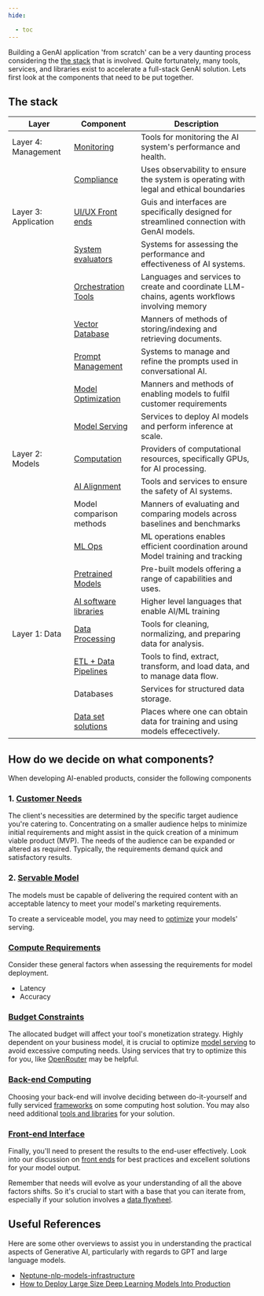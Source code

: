 ```yaml
---
hide:

  - toc
---
```


Building a GenAI application 'from scratch' can be a very daunting process considering the [the stack](#the-stack) that is involved. Quite fortunately, many tools, services, and libraries exist to accelerate a full-stack GenAI solution. Lets first look at the components that need to be put together. 

## The stack 
| Layer             | Component            | Description                                                                 | 
|-------------------|----------------------|-----------------------------------------------------------------------------|
| Layer 4: Management | [Monitoring](./monitoring.md)        | Tools for monitoring the AI system's performance and health.            |
|                   | [Compliance](./compliance.md)            | Uses observability to ensure the system is operating with legal and ethical boundaries |                  
| Layer 3: Application | [UI/UX Front ends](./front_end.md)       | Guis and interfaces are specifically designed for streamlined connection with GenAI models.         |
|                   | [System evaluators](../agents/evaluating_and_comparing.md)            | Systems for assessing the performance and effectiveness of AI systems.      |   
|                   |  [Orchestration Tools](./orchestrating.md)          |  Languages and services to create and coordinate LLM- chains, agents workflows involving memory          |
|                   | [Vector Database](./vector_databases.md)              | Manners of methods of storing/indexing and retrieving documents.         |
|                   | [Prompt Management](../prompting/index.md#libraries-and-collections)  | Systems to manage and refine the prompts used in conversational AI.          |   
|                   | [Model Optimization](../architectures/optimization/index.md) | Manners and methods of enabling models to fulfil customer requirements | 
|                   | [Model Serving](./model_serving.md) | Services to deploy AI models and perform inference at scale.       |  
| Layer 2: Models   | [Computation](./computation.md)          | Providers of computational resources, specifically GPUs, for AI processing.  |              
|                   | [AI Alignment](./alignment.md)          | Tools and services to ensure the safety of AI systems.            |
|                   | Model comparison methods | Manners of evaluating and comparing models across baselines and benchmarks| [Model comparisons](../architectures/evaluating_and_comparing.md) |
|                   |[ML Ops](#ml-ops)    |  ML operations enables efficient coordination around Model training and tracking | 
|                   | [Pretrained Models](../architectures/pre_trained_models.md)   | Pre-built models offering a range of capabilities and uses.                  |        
|                   | [AI software libraries](#ai-software-libraries)   | Higher level languages that enable AI/ML training                 | 
| Layer 1: Data     | [Data Processing](./data.md)  | Tools for cleaning, normalizing, and preparing data for analysis.            |   |
|                   | [ETL + Data Pipelines](./data.md#etl-pipelines) | Tools to find, extract, transform, and load data, and to manage data flow.    |
|                   | Databases        | Services for structured data storage. |            |
|                   | [Data set solutions](./../data/sources.md)  | Places where one can obtain data for training and using models effecectively. |

## How do we decide on what components?

When developing AI-enabled products, consider the following components

### 1. [Customer Needs](#caller-needs)

The client's necessities are determined by the specific target audience you're catering to. Concentrating on a smaller audience helps to minimize initial requirements and might assist in the quick creation of a minimum viable product (MVP). The needs of the audience can be expanded or altered as required. Typically, the requirements demand quick and satisfactory results.

### 2. [Servable Model](#servable-model)

The models must be capable of delivering the required content with an acceptable latency to meet your model's marketing requirements.

To create a serviceable model, you may need to [optimize](../../Understanding/architectures/optimization/index.md) your models' serving.

### [Compute Requirements](#compute-needs)

Consider these general factors when assessing the requirements for model deployment.

- Latency
- Accuracy

### [Budget Constraints](#budget-available)

The allocated budget will affect your tool's monetization strategy. Highly dependent on your business model, it is crucial to optimize [model serving](../../Understanding/architectures/optimization/index.md) to avoid excessive computing needs. Using services that try to optimize this for you, like [OpenRouter](https://openrouter.ai/) may be helpful.

### [Back-end Computing](#compute-back-end)

Choosing your back-end will involve deciding between do-it-yourself and fully serviced [frameworks](./frameworks.md) on some computing host solution. You may also need additional [tools and libraries](libraries_and_tools.md) for your solution.

### [Front-end Interface](./front_end.md)

Finally, you'll need to present the results to the end-user effectively. Look into our discussion on [front ends](./front_end.md) for best practices and excellent solutions for your model output.

Remember that needs will evolve as your understanding of all the above factors shifts. So it's crucial to start with a base that you can iterate from, especially if your solution involves a [data flywheel](https://brightdata.com/blog/brightdata-in-practice/using-data-flywheel-to-scale-your-business).


## Useful References

Here are some other overviews to assist you in understanding the practical aspects of Generative AI, particularly with regards to GPT and large language models.

- [Neptune-nlp-models-infrastructure](https://neptune.ai/blog/nlp-models-infrastructure-cost-optimization#:~:text=Use%20a%20lightweight%20deployment%20framework,serve%20predictions%20over%20a%20network.)
- [How to Deploy Large Size Deep Learning Models Into Production](https://towardsdatascience.com/how-to-deploy-large-size-deep-learning-models-into-production-66b851d17f33)
